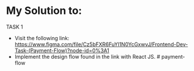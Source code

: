 # My Solution to:

TASK 1

- Visit the following link: ​​https://www.figma.com/file/Cz5bFXR6FuYl1N0YcGxwvJ/Frontend-Dev-Task-(Payment-Flow)?node-id=0%3A1
- Implement the design flow found in the link with React JS.
#   p a y m e n t - f l o w  
 